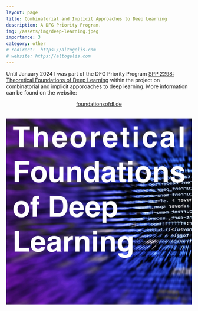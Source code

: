 ```yaml
---
layout: page
title: Combinatorial and Implicit Approaches to Deep Learning
description: A DFG Priority Program.
img: /assets/img/deep-learning.jpeg
importance: 3
category: other
# redirect:  https://altogelis.com
# website: https://altogelis.com
---
```



Until January 2024 I was part of the DFG Priority Program [SPP 2298: Theoretical Foundations of Deep Learning](https://www.foundationsofdl.de) within the project on combinatorial and implicit apporoaches to deep learning. More information can be found on the website: 

<p align="center">
	<a href="https://www.foundationsofdl.de">foundationsofdl.de</a>
</p>



<div class="row justify-content-sm-center">
    <div class="col-sm-3 mt-3 mt-md-0">
        <img class="img-fluid rounded z-depth-1" src="" alt="" title=""/>
    </div>
    <div class="col-sm-5 mt-3 mt-md-0">
    	<a href="https://www.foundationsofdl.de">
        	<img class="img-fluid rounded z-depth-1" src="/assets/img/deep-learning.jpeg" alt="" title="Theoretical Foundations of Deep Learning"/>
        </a>
    </div>
    <div class="col-sm-3 mt-3 mt-md-0">
        <img class="img-fluid rounded z-depth-1" src="" alt="" title=""/>
    </div>
</div>
